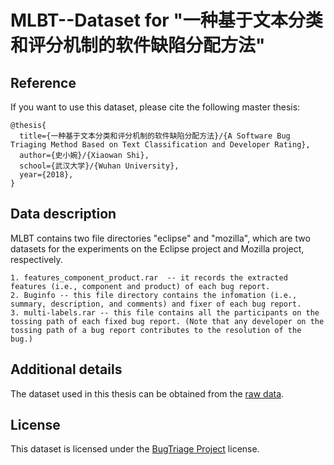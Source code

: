 # MLBT--Dataset for "一种基于文本分类和评分机制的软件缺陷分配方法"

## Reference

If you want to use this dataset, please cite the following master thesis:

```
@thesis{
  title={一种基于文本分类和评分机制的软件缺陷分配方法}/{A Software Bug Triaging Method Based on Text Classification and Developer Rating},
  author={史小婉}/{Xiaowan Shi},
  school={武汉大学}/{Wuhan University},
  year={2018},
}
```

## Data description

MLBT contains two file directories "eclipse" and "mozilla", which are two datasets for the experiments on the Eclipse project and Mozilla project, respectively. 

```
1. features_component_product.rar  -- it records the extracted features (i.e., component and product) of each bug report.
2. Buginfo -- this file directory contains the infomation (i.e., summary, description, and comments) and fixer of each bug report.
3. multi-labels.rar -- this file contains all the participants on the tossing path of each fixed bug report. (Note that any developer on the tossing path of a bug report contributes to the resolution of the bug.)
```

## Additional details

The dataset used in this thesis can be obtained from the [raw data](https://github.com/ssea-lab/BugTriage/tree/master/raw%20data).

## License

This dataset is licensed under the [BugTriage Project](https://github.com/ssea-lab/BugTriage/blob/master/LICENSE) license.

